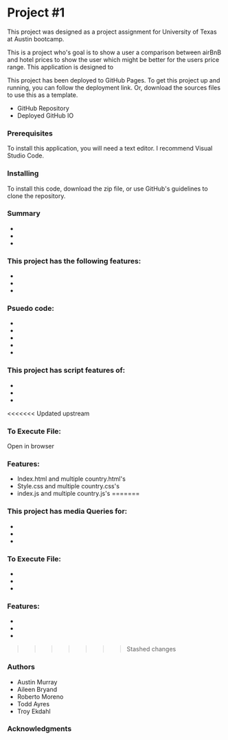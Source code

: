# Project #1
This project was designed as a project assignment for University of Texas at Austin bootcamp.

This is a project who's goal is to show a user a comparison between airBnB and hotel prices to show the user which might be better for the users price range. This application is designed to

This project has been deployed to GitHub Pages. To get this project up and running, you can follow the deployment link. Or, download the sources files to use this as a template.

- GitHub Repository
- Deployed GitHub IO

### Prerequisites
To install this application, you will need a text editor. I recommend Visual Studio Code.

### Installing
To install this code, download the zip file, or use GitHub's guidelines to clone the repository.

### Summary
-
-
-

### This project has the following features:
-
-
-

### Psuedo code:
- 
- 
- 
- 
- 

### This project has script features of:
-
-
-

<<<<<<< Updated upstream
### To Execute File:
Open in browser

### Features:
- Index.html and multiple country.html's
- Style.css and multiple country.css's
- index.js and multiple country.js's
=======
### This project has media Queries for:
-
-
-

### To Execute File:
-
-
-

### Features:
-
-
-
>>>>>>> Stashed changes

### Authors
- Austin Murray
- Aileen Bryand
- Roberto Moreno
- Todd Ayres
- Troy Ekdahl

### Acknowledgments

